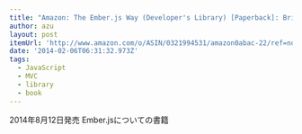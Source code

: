 ```yaml
---
title: "Amazon: The Ember.js Way (Developer's Library) [Paperback]: Brian Cardarella, Alex Navasardyan"
author: azu
layout: post
itemUrl: 'http://www.amazon.com/o/ASIN/0321994531/amazon0abac-22/ref=nosim'
date: '2014-02-06T06:31:32.973Z'
tags:
  - JavaScript
  - MVC
  - library
  - book
---
```

2014年8月12日発売
Ember.jsについての書籍

